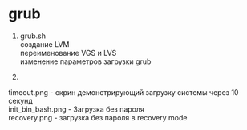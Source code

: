 # grub
1.  grub.sh  
создание LVM  
переименование VGS и LVS  
изменение параметров загрузки grub  

2. 
timeout.png - скрин демонстрирующий загрузку системы через 10 секунд  
init_bin_bash.png - Загрузка без пароля  
recovery.png - загрузка без пароля в recovery mode